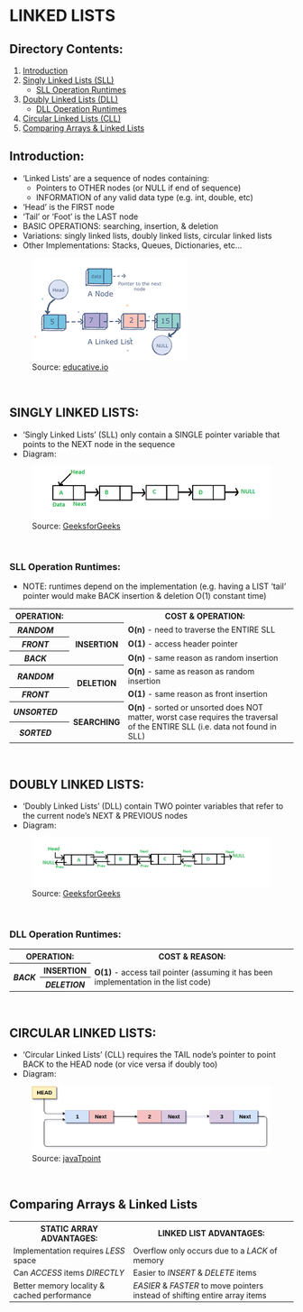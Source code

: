 # LINKED LISTS

## Directory Contents:
1) [Introduction](#introduction)
2) [Singly Linked Lists (SLL)](#singly-linked-lists)
    -  [SLL Operation Runtimes](#sll-operation-runtimes)
3) [Doubly Linked Lists (DLL)](#doubly-linked-lists)
    -  [DLL Operation Runtimes](#dll-operation-runtimes)
4) [Circular Linked Lists (CLL)](#circular-linked-lists)
5) [Comparing Arrays & Linked Lists](#comparing-arrays--linked-lists)

## Introduction:
- ‘Linked Lists’ are a sequence of nodes containing:
    - Pointers to OTHER nodes (or NULL if end of sequence)
    - INFORMATION of any valid data type (e.g. int, double, etc)
- ‘Head’ is the FIRST node
- ‘Tail’ or ‘Foot’ is the LAST node
- BASIC OPERATIONS: searching, insertion, & deletion
- Variations: singly linked lists, doubly linked lists, circular linked lists
- Other Implementations: Stacks, Queues, Dictionaries, etc...
<figure>
    <img src="../../assets/markdown-images/linked-list-images/linked-list-introduction.png" alt="Linked List Diagram">
    <figcaption>Source: <a href="https://www.educative.io/edpresso/what-is-a-linked-list">educative.io</a></figcaption>
</figure>
<br>

## SINGLY LINKED LISTS:
- ‘Singly Linked Lists’ (SLL) only contain a SINGLE pointer variable that points to the NEXT node in the sequence
- Diagram:
<figure>
    <img src="../../assets/markdown-images/linked-list-images/singly-linked-list-diagram.png" alt="Singly Linked List Diagram">
    <figcaption>Source: <a href="https://www.geeksforgeeks.org/data-structures/linked-list/">GeeksforGeeks</a></figcaption>
</figure>
<br>

### SLL Operation Runtimes:
- NOTE: runtimes depend on the implementation (e.g. having a LIST ‘tail’ pointer would make BACK insertion & deletion O(1) constant time)
<table>
    <tr>
        <th scope="col" colspan="2">OPERATION:<th>
        <th scope="col">COST & OPERATION:<th>
    </tr>
    <tr>
        <th scope="row"><i>RANDOM</i><th>
        <th scope="row" rowspan="3">INSERTION</th>
        <td><b>O(n)</b> - need to traverse the ENTIRE SLL</td>
    </tr>
    <tr>
        <th scope="row"><i>FRONT</i><th>
        <td><b>O(1)</b> - access header pointer</td>
    </tr>
    <tr>
        <th scope="row"><i>BACK</i><th>
        <td><b>O(n)</b> - same reason as random insertion</td>
    </tr>
    <tr>
        <th scope="row"><i>RANDOM</i><th>
        <th scope="row" rowspan="2">DELETION</th>
        <td><b>O(n)</b> - same as reason as random insertion</td>
    </tr>
    <tr>
        <th scope="row"><i>FRONT</i><th>
        <td><b>O(1)</b> - same reason as front insertion</td>
    </tr>
    <tr>
        <th scope="row"><i>UNSORTED</i><th>
        <th scope="row" rowspan="2">SEARCHING</th>
        <td rowspan="2"><b>O(n)</b> - sorted or unsorted does NOT matter, worst case requires the traversal of the ENTIRE SLL (i.e. data not found in SLL)</td>
    </tr>
    <tr>
        <th scope="row"><i>SORTED</i><th>
    </tr>
</table>
<br>

## DOUBLY LINKED LISTS:
- ‘Doubly Linked Lists’ (DLL) contain TWO pointer variables that refer to the current node’s NEXT & PREVIOUS nodes
- Diagram:
<figure>
    <img src="../../assets/markdown-images/linked-list-images/doubly-linked-list-diagram.png" alt="Doubly Linked List Diagram">
    <figcaption>Source: <a href="https://www.geeksforgeeks.org/doubly-linked-list/">GeeksforGeeks</a></figcaption>
</figure>
<br>

### DLL Operation Runtimes:
<table>
    <tr>
        <th scope="col" colspan="2">OPERATION:</th>
        <th scope="col">COST & REASON:</th>
    </tr>
    <tr>
        <th scope="row" rowspan="2"><i>BACK</i></th>
        <th scope="row">INSERTION</th>
        <td rowspan="2"><b>O(1)</b> - access tail pointer (assuming it has been implementation in the list code)</td>
    </tr>
    <tr>
        <th scope="row"><i>DELETION</i></th>
    </tr>
</table>
<br>

## CIRCULAR LINKED LISTS:
- ‘Circular Linked Lists’ (CLL) requires the TAIL node’s pointer to point BACK to the HEAD node (or vice versa if doubly too)
- Diagram:
<figure>
    <img src="../../assets/markdown-images/linked-list-images/circular-linked-list-diagram.png" alt="Circular Linked List Diagram">
    <figcaption>Source: <a href="https://www.javatpoint.com/circular-singly-linked-list">javaTpoint</a></figcaption>
</figure>
<br>

## Comparing Arrays & Linked Lists
<table>
    <tr>
        <th scope="col">STATIC ARRAY ADVANTAGES:</th>
        <th scope="col">LINKED LIST ADVANTAGES:</th>
    </tr>
    <tr>
        <td>Implementation requires <i>LESS</i> space</td>
        <td>Overflow only occurs due to a <i>LACK</i> of memory</td>
    </tr>
    <tr>
        <td>Can <i>ACCESS</i> items <i>DIRECTLY</i></td>
        <td>Easier to <i>INSERT</i> & <i>DELETE</i> items</td>
    </tr>
    <tr>
        <td>Better memory locality & cached performance</td>
        <td><i>EASIER</i> & <i>FASTER</i> to move pointers instead of shifting entire array items</td>
    </tr>
</table>